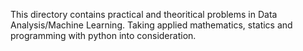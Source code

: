 This directory contains practical and theoritical problems in Data Analysis/Machine Learning. Taking applied mathematics, statics and programming with python into consideration.
